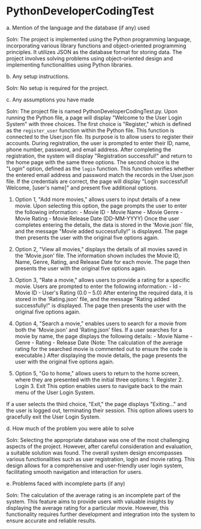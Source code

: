 # PythonDeveloperCodingTest
 
a.	Mention of the language and the database (if any) used 

Soln: The project is implemented using the Python programming language, incorporating various library functions and object-oriented programming principles. It utilizes JSON as the database format for storing data. The project involves solving problems using object-oriented design and implementing functionalities using Python libraries.


b.	Any setup instructions.

Soln: No setup is required for the project.


c.	Any assumptions you have made

Soln: The project file is named PythonDeveloperCodingTest.py. Upon running the Python file, a page will display "Welcome to the User Login System" with three choices.
The first choice is "Register," which is defined as the `register_user` function within the Python file. This function is connected to the User.json file. Its purpose is to allow users to register their accounts. During registration, the user is prompted to enter their ID, name, phone number, password, and email address. After completing the registration, the system will display "Registration successful!" and return to the home page with the same three options.
The second choice is the "Login" option, defined as the `login` function. This function verifies whether the entered email address and password match the records in the User.json file. If the credentials are correct, the page will display "Login successful! Welcome, [user's name]" and present five additional options.

  
  1.	Option 1, "Add more movies," allows users to input details of a new movie. Upon selecting this option, the page prompts the user to enter the following information: 
    - Movie ID
    - Movie Name
    - Movie Genre
    - Movie Rating
    - Movie Release Date (DD-MM-YYYY)
  Once the user completes entering the details, the data is stored in the 'Movie.json' file, and the message "Movie added successfully!" is displayed. The page then presents the user with the original five options again.


  2.	Option 2, "View all movies," displays the details of all movies saved in the 'Movie.json' file. The information shown includes the Movie ID, Name, Genre, Rating, and Release Date for each movie. The page then presents the user with the original five options again.


  3.	Option 3, "Rate a movie," allows users to provide a rating for a specific movie. Users are prompted to enter the following information:
    - Id 
    - Movie ID
    - User's Rating (0.0 – 5.0)
  After entering the required data, it is stored in the 'Rating.json' file, and the message "Rating added successfully!" is displayed. The page then presents the user with the original five options again.


  4.	Option 4, "Search a movie," enables users to search for a movie from both the 'Movie.json' and 'Rating.json' files. If a user searches for a movie by name, the page displays the following details:
    - Movie Name
    - Genre
    - Rating
    - Release Date
  (Note: The calculation of the average rating for the searched movie is commented out to ensure the code is executable.) After displaying the movie details, the page presents the user with the original five options again.


  5.	Option 5, "Go to home," allows users to return to the home screen, where they are presented with the initial three options:
    1. Register
    2. Login
    3. Exit
  This option enables users to navigate back to the main menu of the User Login System.

  
If a user selects the third choice, "Exit," the page displays "Exiting..." and the user is logged out, terminating their session. This option allows users to gracefully exit the User Login System.


d.	How much of the problem you were able to solve

Soln: Selecting the appropriate database was one of the most challenging aspects of the project. However, after careful consideration and evaluation, a suitable solution was found. The overall system design encompasses various functionalities such as user registration, login and movie rating. This design allows for a comprehensive and user-friendly user login system, facilitating smooth navigation and interaction for users.


e.	Problems faced with incomplete parts (if any)

Soln: The calculation of the average rating is an incomplete part of the system. This feature aims to provide users with valuable insights by displaying the average rating for a particular movie. However, this functionality requires further development and integration into the system to ensure accurate and reliable results.
